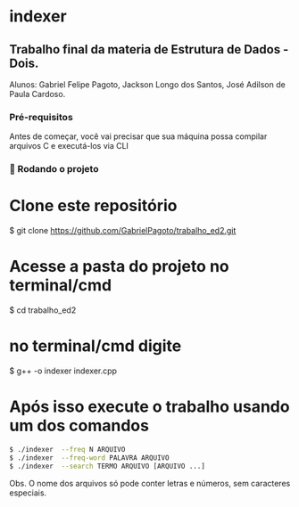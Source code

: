 # indexer

## Trabalho final da materia de Estrutura de Dados - Dois.

Alunos: Gabriel Felipe Pagoto, Jackson Longo dos Santos, José Adilson de Paula Cardoso.

### Pré-requisitos

Antes de começar, você vai precisar que sua máquina possa compilar arquivos C e executá-los via CLI

### 🎲 Rodando o projeto

# Clone este repositório

$ git clone <https://github.com/GabrielPagoto/trabalho_ed2.git>

# Acesse a pasta do projeto no terminal/cmd

$ cd trabalho_ed2

# no terminal/cmd digite

$ g++ -o indexer indexer.cpp

# Após isso execute o trabalho usando um dos comandos

```bash
$ ./indexer  --freq N ARQUIVO
$ ./indexer  --freq-word PALAVRA ARQUIVO
$ ./indexer  --search TERMO ARQUIVO [ARQUIVO ...]
```

Obs. O nome dos arquivos só pode conter letras e números, sem caracteres especiais.
